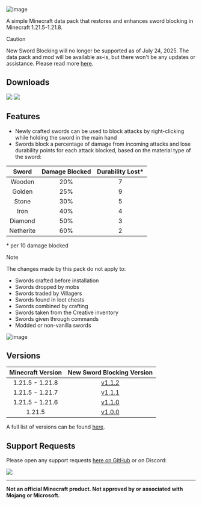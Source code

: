 ![image](https://i.imgur.com/NJx3aJQ.png)

A simple Minecraft data pack that restores and enhances sword blocking in Minecraft 1.21.5-1.21.8.

>[!CAUTION]
> New Sword Blocking will no longer be supported as of July 24, 2025. The data pack and mod will be available as-is, but there won't be any updates or assistance.
> Please read more [here](https://github.com/Classic36-Media/New-Sword-Blocking/wiki/End-of-Life-Announcement).

## Downloads

[![](https://img.shields.io/modrinth/dt/whKGizn8?label=Modrinth&style=for-the-badge&color=00AF5C&logo=modrinth)](https://modrinth.com/datapack/new-sword-blocking)
[![](https://img.shields.io/github/downloads/Classic36-Media/New-Sword-Blocking/total?label=GitHub&style=for-the-badge&color=181717&logo=github)](https://github.com/Classic36-Media/New-Sword-Blocking/releases)

## Features

* Newly crafted swords can be used to block attacks by right-clicking while holding the sword in the main hand
* Swords block a percentage of damage from incoming attacks and lose durability points for each attack blocked, based on the material type of the sword:

| Sword | Damage Blocked | Durability Lost*
| :--: | :--: | :--: |
Wooden | 20% | 7
Golden | 25% | 9
Stone | 30% | 5
Iron | 40% | 4
Diamond | 50% | 3
Netherite | 60% | 2

\* per 10 damage blocked

> [!NOTE]
> The changes made by this pack do not apply to: 
> - Swords crafted before installation
> - Swords dropped by mobs
> - Swords traded by Villagers
> - Swords found in loot chests
> - Swords combined by crafting
> - Swords taken from the Creative inventory
> - Swords given through commands
> - Modded or non-vanilla swords

![image](https://i.imgur.com/i0UMYSB.gif)

## Versions

| Minecraft Version | New Sword Blocking Version |
| :--: | :--: |
| 1.21.5 - 1.21.8 | [v1.1.2](https://github.com/Classic36-Media/New-Sword-Blocking/releases/tag/v1.1.2) |
| 1.21.5 - 1.21.7 | [v1.1.1](https://github.com/Classic36-Media/New-Sword-Blocking/releases/tag/v1.1.1) |
| 1.21.5 - 1.21.6 | [v1.1.0](https://github.com/Classic36-Media/New-Sword-Blocking/releases/tag/v1.1.0) |
| 1.21.5 | [v1.0.0](https://github.com/Classic36-Media/New-Sword-Blocking/releases/tag/v1.0.0) |

A full list of versions can be found [here](https://github.com/Classic36-Media/New-Sword-Blocking/wiki/Versions).

## Support Requests
Please open any support requests [here on GitHub](https://github.com/Classic36-Media/New-Sword-Blocking/issues/new/choose) or on Discord:

[![](https://img.shields.io/discord/1107084025442607206?label=Discord&style=for-the-badge&color=5865F2&logo=discord)](https://discord.gg/vZJSDjPcmu)

***

**Not an official Minecraft product. Not approved by or associated with Mojang or Microsoft.**